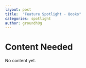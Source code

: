 ```yaml
---
layout: post
title:  "Feature Spotlight - Books"
categories: spotlight
author: groundh0g
---
```


# Content Needed

No content yet.
